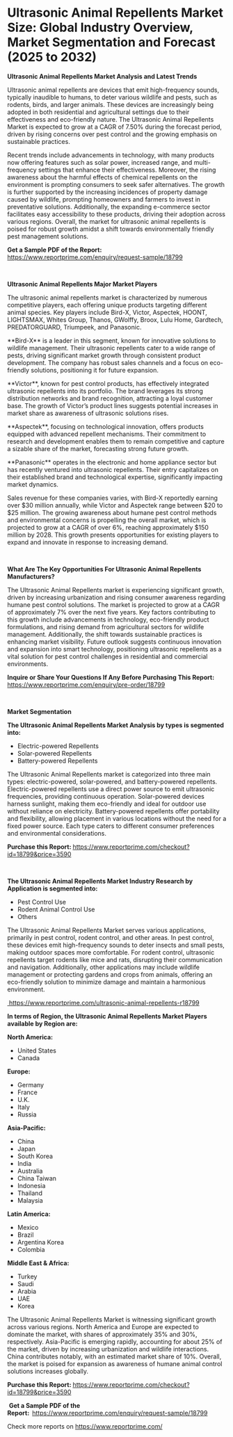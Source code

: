 <p><h1>Ultrasonic Animal Repellents Market Size: Global Industry Overview, Market Segmentation and Forecast (2025 to 2032)</h1></p><p><strong>Ultrasonic Animal Repellents Market Analysis and Latest Trends</strong></p>
<p><p>Ultrasonic animal repellents are devices that emit high-frequency sounds, typically inaudible to humans, to deter various wildlife and pests, such as rodents, birds, and larger animals. These devices are increasingly being adopted in both residential and agricultural settings due to their effectiveness and eco-friendly nature. The Ultrasonic Animal Repellents Market is expected to grow at a CAGR of 7.50% during the forecast period, driven by rising concerns over pest control and the growing emphasis on sustainable practices.</p><p>Recent trends include advancements in technology, with many products now offering features such as solar power, increased range, and multi-frequency settings that enhance their effectiveness. Moreover, the rising awareness about the harmful effects of chemical repellents on the environment is prompting consumers to seek safer alternatives. The growth is further supported by the increasing incidences of property damage caused by wildlife, prompting homeowners and farmers to invest in preventative solutions. Additionally, the expanding e-commerce sector facilitates easy accessibility to these products, driving their adoption across various regions. Overall, the market for ultrasonic animal repellents is poised for robust growth amidst a shift towards environmentally friendly pest management solutions.</p></p>
<p><strong>Get a Sample PDF of the Report:&nbsp;</strong> <a href="https://www.reportprime.com/enquiry/request-sample/18799?utm_campaign=3189&utm_medium=2&utm_source=Github&utm_content=ia&utm_term=19032025&utm_id=ultrasonic-animal-repellents">https://www.reportprime.com/enquiry/request-sample/18799</a></p>
<p>&nbsp;</p>
<p><strong>Ultrasonic Animal Repellents Major Market Players</strong></p>
<p><p>The ultrasonic animal repellents market is characterized by numerous competitive players, each offering unique products targeting different animal species. Key players include Bird-X, Victor, Aspectek, HOONT, LIGHTSMAX, Whites Group, Thanos, GWolffy, Broox, Lulu Home, Gardtech, PREDATORGUARD, Triumpeek, and Panasonic.</p><p>**Bird-X** is a leader in this segment, known for innovative solutions to wildlife management. Their ultrasonic repellents cater to a wide range of pests, driving significant market growth through consistent product development. The company has robust sales channels and a focus on eco-friendly solutions, positioning it for future expansion.</p><p>**Victor**, known for pest control products, has effectively integrated ultrasonic repellents into its portfolio. The brand leverages its strong distribution networks and brand recognition, attracting a loyal customer base. The growth of Victor’s product lines suggests potential increases in market share as awareness of ultrasonic solutions rises.</p><p>**Aspectek**, focusing on technological innovation, offers products equipped with advanced repellent mechanisms. Their commitment to research and development enables them to remain competitive and capture a sizable share of the market, forecasting strong future growth.</p><p>**Panasonic** operates in the electronic and home appliance sector but has recently ventured into ultrasonic repellents. Their entry capitalizes on their established brand and technological expertise, significantly impacting market dynamics.</p><p>Sales revenue for these companies varies, with Bird-X reportedly earning over $30 million annually, while Victor and Aspectek range between $20 to $25 million. The growing awareness about humane pest control methods and environmental concerns is propelling the overall market, which is projected to grow at a CAGR of over 6%, reaching approximately $150 million by 2028. This growth presents opportunities for existing players to expand and innovate in response to increasing demand.</p></p>
<p>&nbsp;</p>
<p><strong>What Are The Key Opportunities For Ultrasonic Animal Repellents Manufacturers?</strong></p>
<p><p>The Ultrasonic Animal Repellents market is experiencing significant growth, driven by increasing urbanization and rising consumer awareness regarding humane pest control solutions. The market is projected to grow at a CAGR of approximately 7% over the next five years. Key factors contributing to this growth include advancements in technology, eco-friendly product formulations, and rising demand from agricultural sectors for wildlife management. Additionally, the shift towards sustainable practices is enhancing market visibility. Future outlook suggests continuous innovation and expansion into smart technology, positioning ultrasonic repellents as a vital solution for pest control challenges in residential and commercial environments.</p></p>
<p><strong>Inquire or Share Your Questions If Any Before Purchasing This Report:</strong> <a href="https://www.reportprime.com/enquiry/pre-order/18799?utm_campaign=3189&utm_medium=2&utm_source=Github&utm_content=ia&utm_term=19032025&utm_id=ultrasonic-animal-repellents">https://www.reportprime.com/enquiry/pre-order/18799</a></p>
<p>&nbsp;</p>
<p><strong>Market Segmentation</strong></p>
<p><strong>The Ultrasonic Animal Repellents Market Analysis by types is segmented into:</strong></p>
<p><ul><li>Electric-powered Repellents</li><li>Solar-powered Repellents</li><li>Battery-powered Repellents</li></ul></p>
<p><p>The Ultrasonic Animal Repellents market is categorized into three main types: electric-powered, solar-powered, and battery-powered repellents. Electric-powered repellents use a direct power source to emit ultrasonic frequencies, providing continuous operation. Solar-powered devices harness sunlight, making them eco-friendly and ideal for outdoor use without reliance on electricity. Battery-powered repellents offer portability and flexibility, allowing placement in various locations without the need for a fixed power source. Each type caters to different consumer preferences and environmental considerations.</p></p>
<p><strong>Purchase this Report:&nbsp;</strong><a href="https://www.reportprime.com/checkout?id=18799&price=3590&utm_campaign=3189&utm_medium=2&utm_source=Github&utm_content=ia&utm_term=19032025&utm_id=ultrasonic-animal-repellents">https://www.reportprime.com/checkout?id=18799&price=3590</a></p>
<p>&nbsp;</p>
<p><strong>The Ultrasonic Animal Repellents Market Industry Research by Application is segmented into:</strong></p>
<p><ul><li>Pest Control Use</li><li>Rodent Animal Control Use</li><li>Others</li></ul></p>
<p><p>The Ultrasonic Animal Repellents Market serves various applications, primarily in pest control, rodent control, and other areas. In pest control, these devices emit high-frequency sounds to deter insects and small pests, making outdoor spaces more comfortable. For rodent control, ultrasonic repellents target rodents like mice and rats, disrupting their communication and navigation. Additionally, other applications may include wildlife management or protecting gardens and crops from animals, offering an eco-friendly solution to minimize damage and maintain a harmonious environment.</p></p>
<p><a href="https://www.reportprime.com/ultrasonic-animal-repellents-r18799?utm_campaign=3189&utm_medium=2&utm_source=Github&utm_content=ia&utm_term=19032025&utm_id=ultrasonic-animal-repellents">&nbsp;https://www.reportprime.com/ultrasonic-animal-repellents-r18799</a></p>
<p><strong>In terms of Region, the Ultrasonic Animal Repellents Market Players available by Region are:</strong></p>
<p>
    <p> <strong> North America: </strong>
        <ul>
            <li>United States</li>
            <li>Canada</li>
        </ul>
        </p> 
    <p> <strong> Europe: </strong>
        <ul>
            <li>Germany</li>
            <li>France</li>
            <li>U.K.</li>
            <li>Italy</li>
            <li>Russia</li>
        </ul>
        </p> 
    <p> <strong> Asia-Pacific: </strong>
        <ul>
            <li>China</li>
            <li>Japan</li>
            <li>South Korea</li>
            <li>India</li>
            <li>Australia</li>
            <li>China Taiwan</li>
            <li>Indonesia</li>
            <li>Thailand</li>
            <li>Malaysia</li>
        </ul>
        </p> 
    <p> <strong> Latin America: </strong>
        <ul>
            <li>Mexico</li>
            <li>Brazil</li>
            <li>Argentina Korea</li>
            <li>Colombia</li>
        </ul>
        </p> 
    <p> <strong> Middle East & Africa: </strong>
        <ul>
            <li>Turkey</li>
            <li>Saudi</li>
            <li>Arabia</li>
            <li>UAE</li>
            <li>Korea</li>
        </ul>
    </p>
    </p>
<p><p>The Ultrasonic Animal Repellents Market is witnessing significant growth across various regions. North America and Europe are expected to dominate the market, with shares of approximately 35% and 30%, respectively. Asia-Pacific is emerging rapidly, accounting for about 25% of the market, driven by increasing urbanization and wildlife interactions. China contributes notably, with an estimated market share of 10%. Overall, the market is poised for expansion as awareness of humane animal control solutions increases globally.</p></p>
<p><strong>Purchase this Report: </strong><a href="https://www.reportprime.com/checkout?id=18799&price=3590&utm_campaign=3189&utm_medium=2&utm_source=Github&utm_content=ia&utm_term=19032025&utm_id=ultrasonic-animal-repellents">https://www.reportprime.com/checkout?id=18799&price=3590</a></p>
<p>&nbsp;<strong>Get a Sample PDF of the Report:&nbsp;&nbsp;</strong><a href="https://www.reportprime.com/enquiry/request-sample/18799?utm_campaign=3189&utm_medium=2&utm_source=Github&utm_content=ia&utm_term=19032025&utm_id=ultrasonic-animal-repellents">https://www.reportprime.com/enquiry/request-sample/18799</a></p>
<p><strong></strong></p>
<p>Check more reports on <a href="https://www.reportprime.com/?utm_campaign=3189&utm_medium=2&utm_source=Github&utm_content=ia&utm_term=19032025&utm_id=ultrasonic-animal-repellents">https://www.reportprime.com/</a></p>